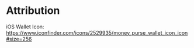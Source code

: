 # Attribution

iOS Wallet Icon: https://www.iconfinder.com/icons/2529935/money_purse_wallet_icon_icon#size=256